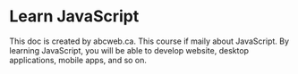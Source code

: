 # Learn JavaScript
This doc is created by abcweb.ca. 
This course if maily about JavaScript.
By learning JavaScript, you will be able to develop website, desktop applications, mobile apps, and so on.

